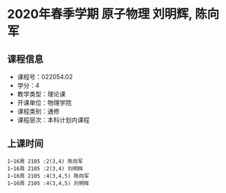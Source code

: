 # 2020年春季学期 原子物理 刘明辉, 陈向军






## 课程信息

- 课程号：022054.02
- 学分：4
- 教学类型：理论课
- 开课单位：物理学院
- 课程类别：通修
- 课程层次：本科计划内课程

## 上课时间

```
1~16周 2105 :2(3,4) 陈向军
1~16周 2105 :2(3,4) 刘明辉
1~16周 2105 :4(3,4,5) 陈向军
1~16周 2105 :4(3,4,5) 刘明辉
```

